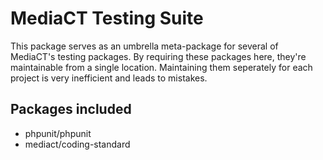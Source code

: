 # MediaCT Testing Suite

This package serves as an umbrella meta-package for several of MediaCT's testing 
packages. By requiring these packages here, they're maintainable from a single 
location. Maintaining them seperately for each project is very inefficient and 
leads to mistakes.  

## Packages included
* phpunit/phpunit
* mediact/coding-standard




